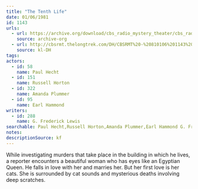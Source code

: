 ```yaml
---
title: "The Tenth Life"
date: 01/06/1981
id: 1143
urls: 
  - url: https://archive.org/download/cbs_radio_mystery_theater/cbs_radio_mystery_theater-1101-1150.zip/cbs_radio_mystery_theater-1101-1150%2Fcbsrmt_1143_the_tenth_life.mp3
    source: archive-org
  - url: http://cbsrmt.thelongtrek.com/DH/CBSRMT%20-%20810106%201143%20The%20Tenth%20Life_dh.mp3
    source: kl-DH
tags: 
actors:  
  - id: 58
    name: Paul Hecht  
  - id: 151
    name: Russell Horton  
  - id: 322
    name: Amanda Plummer  
  - id: 95
    name: Earl Hammond
writers:  
  - id: 288
    name: G. Frederick Lewis
searchable: Paul Hecht,Russell Horton,Amanda Plummer,Earl Hammond G. Frederick Lewis
notes: 
descriptionSource: kf
---
```

While investigating murders that take place in the building in which he lives, a reporter encounters a beautiful woman who has eyes like an Egyptian Queen. He falls in love with her and marries her. But her first love is her cats. She is surrounded by cat sounds and mysterious deaths involving deep scratches.